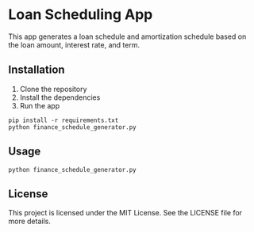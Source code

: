 # Loan Scheduling App

This app generates a loan schedule and amortization schedule based on the loan amount, interest rate, and term.

## Installation

1. Clone the repository
2. Install the dependencies
3. Run the app

```
pip install -r requirements.txt
python finance_schedule_generator.py
```

## Usage

```
python finance_schedule_generator.py
```

## License

This project is licensed under the MIT License. See the LICENSE file for more details.